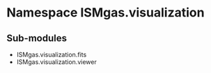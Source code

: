 Namespace ISMgas.visualization
==============================

Sub-modules
-----------
* ISMgas.visualization.fits
* ISMgas.visualization.viewer